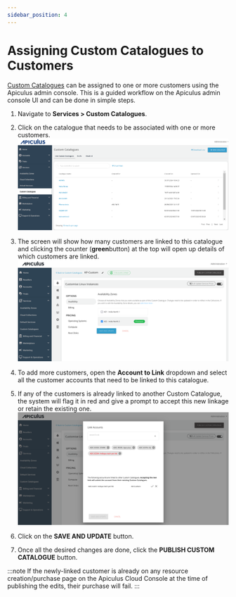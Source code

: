 ```yaml
---
sidebar_position: 4
---
```

# Assigning Custom Catalogues to Customers

[Custom Catalogues](CreatingaCustomCatalogue.md) can be assigned to one or more customers using the Apiculus admin console. This is a guided workflow on the Apiculus admin console UI and can be done in simple steps.

1. Navigate to **Services > Custom Catalogues**.
2. Click on the catalogue that needs to be associated with one or more customers.![Assigning Custom Catalogues to Customers](img/CustomCatalogues.png)
3. The screen will show how many customers are linked to this catalogue and clicking the counter (<span class="green">**green**</span>button) at the top will open up details of which customers are linked.![Assigning Custom Catalogues to Customers](img/CustomCatalogues1.png)

3. To add more customers, open the **Account to Link** dropdown and select all the customer accounts that need to be linked to this catalogue.
4. If any of the customers is already linked to another Custom Catalogue, the system will flag it in red and give a prompt to accept this new linkage or retain the existing one.![Assigning Custom Catalogues to Customers](img/CustomCatalogues2.png)

5. Click on the **SAVE AND UPDATE** button.
6. Once all the desired changes are done, click the **PUBLISH CUSTOM CATALOGUE** button.

:::note
If the newly-linked customer is already on any resource creation/purchase page on the Apiculus Cloud Console at the time of publishing the edits, their purchase will fail.
:::





